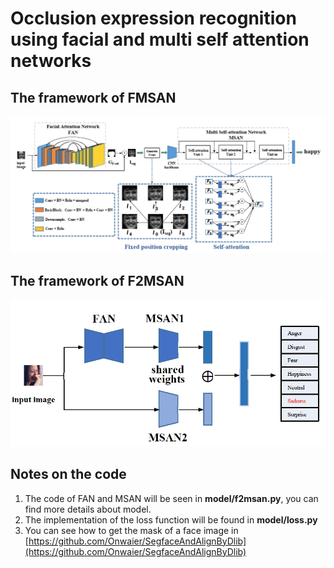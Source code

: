 # Occlusion expression recognition using facial and multi self attention networks

## The framework of FMSAN
![the framework of FMSAN](https://raw.githubusercontent.com/onwaiers/Picture/master/img/20210404155832.png)

## The framework of F2MSAN
![the framework of F2MSAN](https://raw.githubusercontent.com/onwaiers/Picture/master/img/20210404160025.png)

## Notes on the code
1. The code of FAN and MSAN will be seen in **model/f2msan.py**, you can find more details about model.
2. The implementation of the loss function will be found in **model/loss.py**
3. You can see how to get the mask of a face image in [https://github.com/Onwaier/SegfaceAndAlignByDlib](https://github.com/Onwaier/SegfaceAndAlignByDlib)